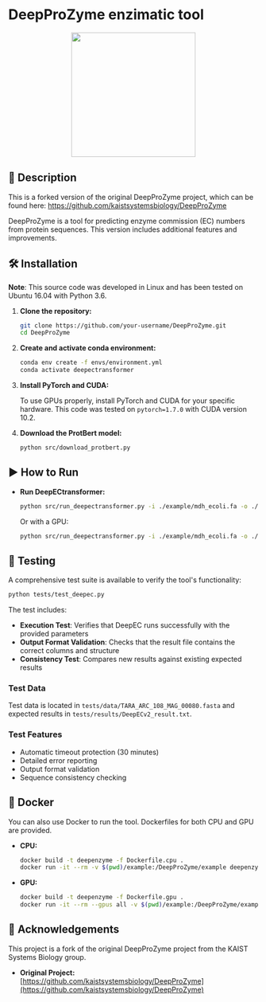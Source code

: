 # DeepProZyme  enzimatic tool

<p align="center">
<img src="https://user-images.githubusercontent.com/10931299/117299954-313a7300-ae77-11eb-9036-a29e38235519.png" width="250"/>
</p>


## 📖 Description

This is a forked version of the original DeepProZyme project, which can be found here: https://github.com/kaistsystemsbiology/DeepProZyme


DeepProZyme is a tool for predicting enzyme commission (EC) numbers from protein sequences. This version includes additional features and improvements.


## 🛠️ Installation


**Note**: This source code was developed in Linux and has been tested on Ubuntu 16.04 with Python 3.6.


1.  **Clone the repository:**

    ```bash
    git clone https://github.com/your-username/DeepProZyme.git
    cd DeepProZyme
    ```

2.  **Create and activate conda environment:**

    ```bash
    conda env create -f envs/environment.yml
    conda activate deepectransformer
    ```

3.  **Install PyTorch and CUDA:**

    To use GPUs properly, install PyTorch and CUDA for your specific hardware. This code was tested on `pytorch=1.7.0` with CUDA version 10.2.


4.  **Download the ProtBert model:**

    ```bash
    python src/download_protbert.py
    ```


## ▶️ How to Run


-   **Run DeepECtransformer:**

    ```bash
    python src/run_deepectransformer.py -i ./example/mdh_ecoli.fa -o ./example/results -g cpu -b 128 -cpu 2
    ```

    Or with a GPU:

    ```bash
    python src/run_deepectransformer.py -i ./example/mdh_ecoli.fa -o ./example/results -g cuda:3 -b 128 -cpu 2
    ```


## 🧪 Testing

A comprehensive test suite is available to verify the tool's functionality:

```bash
python tests/test_deepec.py
```

The test includes:
- **Execution Test**: Verifies that DeepEC runs successfully with the provided parameters
- **Output Format Validation**: Checks that the result file contains the correct columns and structure
- **Consistency Test**: Compares new results against existing expected results

### Test Data
Test data is located in `tests/data/TARA_ARC_108_MAG_00080.fasta` and expected results in `tests/results/DeepECv2_result.txt`.

### Test Features
- Automatic timeout protection (30 minutes)
- Detailed error reporting
- Output format validation
- Sequence consistency checking

## 🐳 Docker


You can also use Docker to run the tool. Dockerfiles for both CPU and GPU are provided.


-   **CPU:**

    ```bash
    docker build -t deepenzyme -f Dockerfile.cpu .
    docker run -it --rm -v $(pwd)/example:/DeepProZyme/example deepenzyme python src/run_deepectransformer.py -i ./example/mdh_ecoli.fa -o ./example/results -g cpu -b 128 -cpu 2
    ```


-   **GPU:**

    ```bash
    docker build -t deepenzyme -f Dockerfile.gpu .
    docker run -it --rm --gpus all -v $(pwd)/example:/DeepProZyme/example deepenzyme python src/run_deepectransformer.py -i ./example/mdh_ecoli.fa -o ./example/results -g cuda:0 -b 128 -cpu 2
    ```


## 🙏 Acknowledgements


This project is a fork of the original DeepProZyme project from the KAIST Systems Biology group.


-   **Original Project:** [https://github.com/kaistsystemsbiology/DeepProZyme](https://github.com/kaistsystemsbiology/DeepProZyme)